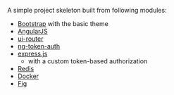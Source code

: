 A simple project skeleton built from following modules:

* [Bootstrap](http://getbootstrap.com/) with the basic theme
* [AngularJS](https://angularjs.org/)
* [ui-router](https://github.com/angular-ui/ui-router)
* [ng-token-auth](https://github.com/lynndylanhurley/ng-token-auth)
* [express.js](http://expressjs.com/)
  * with a custom token-based authorization
* [Redis](http://redis.io/)
* [Docker](https://www.docker.com/)
* [Fig](http://www.fig.sh/)
